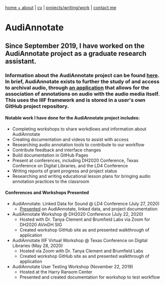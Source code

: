 [home + about](https://bethanycayeradcliff.github.io/bethany/)  |     [cv](https://bethanycayeradcliff.github.io/bethany/cv.html)    |    [projects/writing/work](https://bethanycayeradcliff.github.io/bethany/projects.html)   |    [contact me](https://bethanycayeradcliff.github.io/bethany/contact.html)

# AudiAnnotate 

## Since September 2019, I have worked on the AudiAnnotate project as a graduate research assistant.
### Information about the AudiAnnotate project can be found [here](https://hipstas.org/audiannotate/). In brief, AudiAnnotate exists to further the study of and access to archival audio, through [an application](http://audiannotate.brumfieldlabs.com/) that allows for the association of annotations on audio with the audio media itself. This uses the IIIF framework and is stored in a user's own GitHub project repository. 

#### Notable work I have done for the AudiAnnotate project includes: 

- Completing workshops to share workdlows and information about AudiAnnotate
- Creating documentation and videos to assist with access
- Researching audio annotation tools to contribute to our workflow
- Contribute feedback and interface changes
- Build documentation in GitHub Pages
- Present at conferences, including DH2020 Conference, Texas Conference on Digital Libraries, and the LD4 Conference
- Writing reports of grant progress and project status
- Researching and writing educational lesson plans for bringing audio annotation practices to the classroom

#### Conferences and Workshops Presented
- AudiAnnotate: Linked Data for Sound @ LD4 Conference (July 27, 2020)
  - [Presented](https://ld42020.sched.com/event/cjKL) on AudiAnnotate, linked data, and project documentation 
- AudiAnnotate Workshop @ DH2020 Conference (July 22, 2020)
  - Hosted with Dr. Tanya Clement and Brumfield Labs via Zoom for DH2020 AVinDH SIG
  - Created workshop GitHub site as and presented walkthrough of application
- AudiAnnotate IIIF Virtual Workshop @ Texas Conference on Digital Libraries (May 28, 2020)
  - Hosted via Zoom with Dr. Tanya Clement and Brumfield Labs
  - Created workshop GitHub site as and presented walkthrough of application
- AudiAnnotate User Testing Workshop (November 22, 2019)
  - Hosted at the Harry Ransom Center
  - Presented and created documentation for workshop to test workflow

